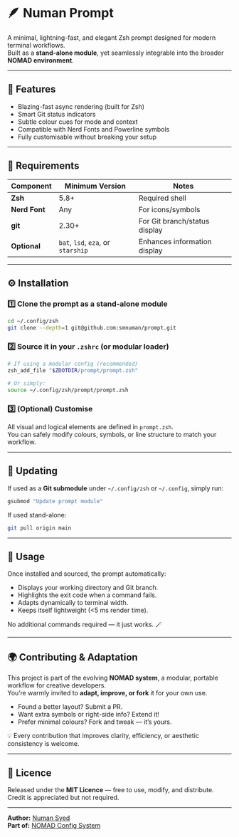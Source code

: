 # 🪶 Numan Prompt

A minimal, lightning-fast, and elegant Zsh prompt designed for modern terminal workflows.  
Built as a **stand-alone module**, yet seamlessly integrable into the broader **NOMAD environment**.

---

## 🚀 Features

- Blazing-fast async rendering (built for Zsh)
- Smart Git status indicators
- Subtle colour cues for mode and context
- Compatible with Nerd Fonts and Powerline symbols
- Fully customisable without breaking your setup

---

## 🧩 Requirements

| Component | Minimum Version | Notes |
|------------|-----------------|-------|
| **Zsh** | 5.8+ | Required shell |
| **Nerd Font** | Any | For icons/symbols |
| **git** | 2.30+ | For Git branch/status display |
| **Optional** | `bat`, `lsd`, `eza`, or `starship` | Enhances information display |

---

## ⚙️ Installation

### 1️⃣ Clone the prompt as a stand-alone module
```bash
cd ~/.config/zsh
git clone --depth=1 git@github.com:smnuman/prompt.git
```

### 2️⃣ Source it in your `.zshrc` (or modular loader)
```bash
# If using a modular config (recommended)
zsh_add_file "$ZDOTDIR/prompt/prompt.zsh"

# Or simply:
source ~/.config/zsh/prompt/prompt.zsh
```

### 3️⃣ (Optional) Customise
All visual and logical elements are defined in `prompt.zsh`.  
You can safely modify colours, symbols, or line structure to match your workflow.

---

## 🔄 Updating
If used as a **Git submodule** under `~/.config/zsh` or `~/.config`, simply run:
```bash
gsubmod "Update prompt module"
```

If used stand-alone:
```bash
git pull origin main
```

---

## 🧠 Usage

Once installed and sourced, the prompt automatically:
- Displays your working directory and Git branch.
- Highlights the exit code when a command fails.
- Adapts dynamically to terminal width.
- Keeps itself lightweight (<5 ms render time).

No additional commands required — it just works. 🪄

---

## 🌍 Contributing & Adaptation

This project is part of the evolving **NOMAD system**, a modular, portable workflow for creative developers.  
You’re warmly invited to **adapt, improve, or fork** it for your own use.

- Found a better layout? Submit a PR.  
- Want extra symbols or right-side info? Extend it!  
- Prefer minimal colours? Fork and tweak — it’s yours.

💡 Every contribution that improves clarity, efficiency, or aesthetic consistency is welcome.

---

## 📜 Licence

Released under the **MIT Licence** — free to use, modify, and distribute.  
Credit is appreciated but not required.

---

**Author:** [Numan Syed](https://github.com/smnuman)  
**Part of:** [NOMAD Config System](https://github.com/smnuman/dotconfig)
